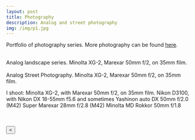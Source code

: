 ```yaml
---
layout: post
title: Photography
description: Analog and street photography
img: /img/p1.jpg
---
```


Portfolio of photography series.
More photography can be found <a href="http://www.flickr.com/photos/inzaie" target="blank">here</a>.

<div class="img_row">
	<img class="col one" src="{{ site.baseurl }}/img/a1.jpg" onmouseover="this.width=150" alt="" title=""/>
	<img class="col one" src="{{ site.baseurl }}/img/a2.jpg" alt="" title=""/>
	<img class="col one" src="{{ site.baseurl }}/img/a3.jpg" alt="" title=""/>
</div>
<div class="col three caption">
	Analog landscape series. Minolta XG-2, Marexar 50mm f/2, on 35mm film.
</div>

<div class="img_row">
	<img class="col one" src="{{ site.baseurl }}/img/s1.jpg" onmouseover="this.width=150" alt="" title=""/>
	<img class="col one" src="{{ site.baseurl }}/img/s2.jpg" alt="" title=""/>
	<img class="col one" src="{{ site.baseurl }}/img/s3.jpg" alt="" title=""/>
</div>
<div class="col three caption">
	Analog Street Photography. Minolta XG-2, Marexar 50mm f/2, on 35mm film.
</div>

<p>
I shoot:
Minolta XG-2, with Marexar 50mm f/2, on 35mm film.
Nikon D3100, with Nikon DX 18-55mm f5.6
and sometimes
Yashinon auto DX 50mm f/2.0 (M42)
Super Marexar 28mm f/2.8 (M42)
Minolta MD Rokkor 50mm f/1.8
</p>
<br>
<br>
<FORM><INPUT Type="button" VALUE="<" onClick="history.go(-1);return true;"></FORM>
